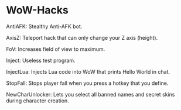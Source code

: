 # WoW-Hacks

AntiAFK: Stealthy Anti-AFK bot.

AxisZ: Teleport hack that can only change your Z axis (height).

FoV: Increases field of view to maximum.

Inject: Useless test program.

InjectLua: Injects Lua code into WoW that prints Hello World in chat.

StopFall: Stops player fall when you press a hotkey that you define.

NewCharUnlocker: Lets you select all banned names and secret skins 
during character creation.
